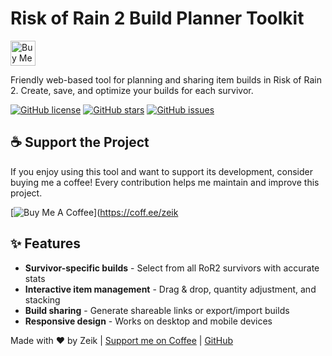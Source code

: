 # Risk of Rain 2 Build Planner Toolkit

<a href="https://coff.ee/zeik" target="_blank">
  <img src="https://img.shields.io/badge/Buy%20Me%20a%20Coffee-FFDD00?style=for-the-badge&logo=buymeacoffee&logoColor=black" alt="Buy Me A Coffee" style="height: 40px !important;">
</a>

Friendly web-based tool for planning and sharing item builds in Risk of Rain 2. Create, save, and optimize your builds for each survivor.

[![GitHub license](https://img.shields.io/github/license/TZeik/ror2-builder?style=flat-square)](https://github.com/TZeik/ror2-builder/blob/main/LICENSE)
[![GitHub stars](https://img.shields.io/github/stars/TZeik/ror2-builder?style=flat-square)](https://github.com/TZeik/ror2-builder/stargazers)
[![GitHub issues](https://img.shields.io/github/issues/TZeik/ror2-builder?style=flat-square)](https://github.com/TZeik/ror2-builder/issues)

## ☕ Support the Project

If you enjoy using this tool and want to support its development, consider buying me a coffee! Every contribution helps me maintain and improve this project.

[![Buy Me A Coffee](https://i.imgur.com/placeholder-coffee-banner.png)](https://coff.ee/zeik

## ✨ Features

- **Survivor-specific builds** - Select from all RoR2 survivors with accurate stats
- **Interactive item management** - Drag & drop, quantity adjustment, and stacking
- **Build sharing** - Generate shareable links or export/import builds
- **Responsive design** - Works on desktop and mobile devices

Made with ❤️ by Zeik | [Support me on Coffee](https://coff.ee/zeik) | [GitHub](https://github.com/TZeik)